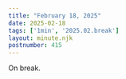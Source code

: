 ```yaml
---
title: "February 18, 2025"
date: 2025-02-18
tags: ['1min', '2025.02.break']
layout: minute.njk
postnumber: 415
---
```

On break.